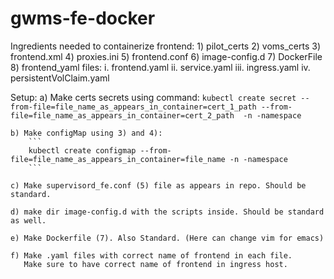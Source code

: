# gwms-fe-docker

Ingredients needed to containerize frontend:
	1) pilot_certs
	2) voms_certs
	3) frontend.xml
	4) proxies.ini
	5) frontend.conf
	6) image-config.d
	7) DockerFile 
	8) frontend_yaml files:
		i. frontend.yaml
		ii. service.yaml
		iii. ingress.yaml
		iv. persistentVolClaim.yaml


Setup:
	a) Make certs secrets using command:
		```
		kubectl create secret --from-file=file_name_as_appears_in_container=cert_1_path --from-file=file_name_as_appears_in_container=cert_2_path  -n -namespace
		```

	b) Make configMap using 3) and 4):
		```
		kubectl create configmap --from-file=file_name_as_appears_in_container=file_name -n -namespace
		```

	c) Make supervisord_fe.conf (5) file as appears in repo. Should be standard.

	d) make dir image-config.d with the scripts inside. Should be standard as well.

	e) Make Dockerfile (7). Also Standard. (Here can change vim for emacs)

	f) Make .yaml files with correct name of frontend in each file.
	   Make sure to have correct name of frontend in ingress host.
